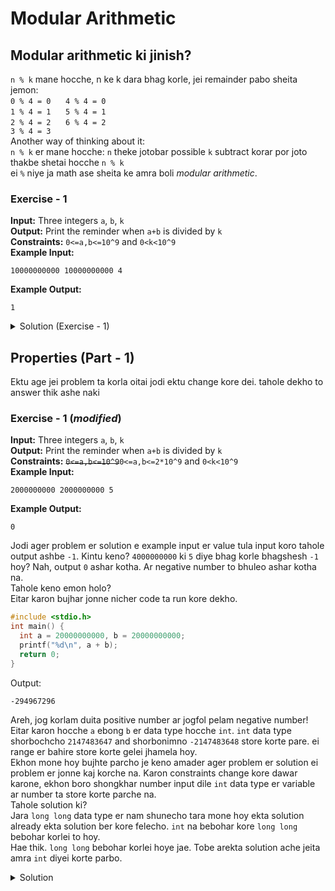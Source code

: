 # Modular Arithmetic

## Modular arithmetic ki jinish?
`n % k` mane hocche, n ke k dara bhag korle, jei remainder pabo sheita\
jemon:\
`0 % 4 = 0` &nbsp;&nbsp;&nbsp;&nbsp;  `4 % 4 = 0`\
`1 % 4 = 1` &nbsp;&nbsp;&nbsp;&nbsp;  `5 % 4 = 1`\
`2 % 4 = 2` &nbsp;&nbsp;&nbsp;&nbsp;  `6 % 4 = 2`\
`3 % 4 = 3`\
Another way of thinking about it:\
`n % k` er mane hocche: `n` theke jotobar possible `k` subtract korar por joto thakbe shetai hocche `n % k`\
ei `%` niye ja math ase sheita ke amra boli *modular arithmetic*.
### Exercise - 1
**Input:** Three integers `a`, `b`, `k`\
**Output:** Print the reminder when `a+b` is divided by `k`\
**Constraints:** `0<=a,b<=10^9` and `0<k<10^9`\
**Example Input:**
```
10000000000 10000000000 4
```
**Example Output:**
```
1
```
<details>
<summary>Solution (Exercise - 1)</summary>

```c
#include <stdio.h>
int main() {
  int a, b, k;
  scanf("%d %d %d", &a, &b, &k);
  printf("%d", (a + b) % k);
  return 0;
}
```
</details>

## Properties (Part - 1)
Ektu age jei problem ta korla oitai jodi ektu change kore dei. tahole dekho to answer thik ashe naki
### Exercise - 1 (*modified*)
**Input:** Three integers `a`, `b`, `k`\
**Output:** Print the reminder when `a+b` is divided by `k`\
**Constraints:** ~~`0<=a,b<=10^9`~~`0<=a,b<=2*10^9` and `0<k<10^9`\
**Example Input:**
```
2000000000 2000000000 5
```
**Example Output:**
```
0
```
Jodi ager problem er solution e example input er value tula input koro tahole output ashbe `-1`. Kintu keno? `4000000000` ki `5` diye bhag korle bhagshesh `-1` hoy? Nah, output `0` ashar kotha. Ar negative number to bhuleo ashar kotha na.\
Tahole keno emon holo?\
Eitar karon bujhar jonne nicher code ta run kore dekho.
```c
#include <stdio.h>
int main() {
  int a = 20000000000, b = 20000000000;
  printf("%d\n", a + b);
  return 0;
}
```
Output:
```
-294967296
```
Areh, jog korlam duita positive number ar jogfol pelam negative number!\
Eitar karon hocche `a` ebong `b` er data type hocche `int`. `int` data type shorbochcho `2147483647` and shorbonimno `-2147483648` store korte pare. ei range er bahire store korte gelei jhamela hoy.\
Ekhon mone hoy bujhte parcho je keno amader ager problem er solution ei problem er jonne kaj korche na. Karon constraints change kore dawar karone, ekhon boro shongkhar number input dile `int` data type er variable ar number ta store korte parche na.\
Tahole solution ki?\
Jara `long long` data type er nam shunecho tara mone hoy ekta solution already ekta solution ber kore felecho. `int` na bebohar kore `long long` bebohar korlei to hoy.\
Hae thik. `long long` bebohar korlei hoye jae. Tobe arekta solution ache jeita amra `int` diyei korte parbo.
<details>
<summary>Solution</summary>

```c
#include <stdio.h>
int main() {
  int a, b, k;
  scanf("%d %d %d", &a, &b, &k);
  printf("%d\n", (a % k + b % k) % k);
  return 0;
}
```
</details>